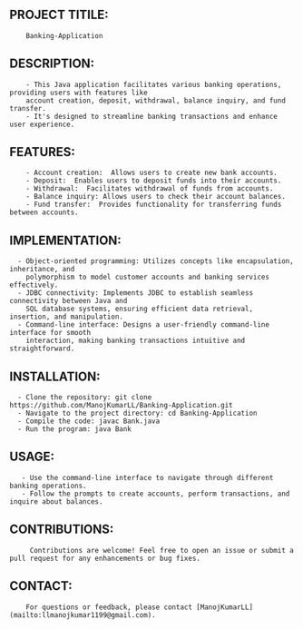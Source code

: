 ## PROJECT TITILE: 
        Banking-Application

## DESCRIPTION: 
        - This Java application facilitates various banking operations, providing users with features like
        account creation, deposit, withdrawal, balance inquiry, and fund transfer. 
        - It's designed to streamline banking transactions and enhance user experience.

## FEATURES:
        - Account creation:  Allows users to create new bank accounts.
        - Deposit:  Enables users to deposit funds into their accounts.
        - Withdrawal:  Facilitates withdrawal of funds from accounts.
        - Balance inquiry: Allows users to check their account balances.
        - Fund transfer:  Provides functionality for transferring funds between accounts.

## IMPLEMENTATION:
      - Object-oriented programming: Utilizes concepts like encapsulation, inheritance, and
        polymorphism to model customer accounts and banking services effectively.
      - JDBC connectivity: Implements JDBC to establish seamless connectivity between Java and 
        SQL database systems, ensuring efficient data retrieval, insertion, and manipulation.
      - Command-line interface: Designs a user-friendly command-line interface for smooth 
        interaction, making banking transactions intuitive and straightforward.

## INSTALLATION:
      - Clone the repository: git clone https://github.com/ManojKumarLL/Banking-Application.git
      - Navigate to the project directory: cd Banking-Application
      - Compile the code: javac Bank.java
      - Run the program: java Bank

## USAGE:
       - Use the command-line interface to navigate through different banking operations.
       - Follow the prompts to create accounts, perform transactions, and inquire about balances.

## CONTRIBUTIONS:
         Contributions are welcome! Feel free to open an issue or submit a pull request for any enhancements or bug fixes.

## CONTACT:
        For questions or feedback, please contact [ManojKumarLL](mailto:llmanojkumar1199@gmail.com).
